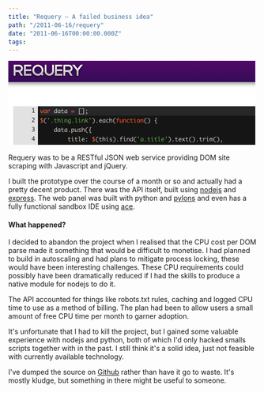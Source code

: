 ```yaml
---
title: "Requery — A failed business idea"
path: "/2011-06-16/requery"
date: "2011-06-16T00:00:00.000Z"
tags:
---
```


![Sandbox](./images/requery-sandbox-thumb.png)

Requery was to be a RESTful JSON web service providing DOM site scraping with Javascript and jQuery.

I built the prototype over the course of a month or so and actually had a pretty decent product. There was the API itself, built using [nodejs](http://nodejs.org) and [express](http://expressjs.com). The web panel was built with python and [pylons](http://pylonsproject.org/) and even has a fully functional sandbox IDE using [ace](http://ace.ajax.org/).


#### What happened?

I decided to abandon the project when I realised that the CPU cost per DOM parse made it something that would be difficult to monetise. I had planned to build in autoscaling and had plans to mitigate process locking, these would have been interesting challenges. These CPU requirements could possibly have been dramatically reduced if I had the skills to produce a native module for nodejs to do it.

The API accounted for things like robots.txt rules, caching and logged CPU time to use as a method of billing. The plan had been to allow users a small amount of free CPU time per month to garner adoption.

It's unfortunate that I had to kill the project, but I gained some valuable experience with nodejs and python, both of which I'd only hacked smalls scripts together with in the past. I still think it's a solid idea, just not feasible with currently available technology.

I've dumped the source on [Github](https://github.com/kudos/requery) rather than have it go to waste. It's mostly kludge, but something in there might be useful to someone.
